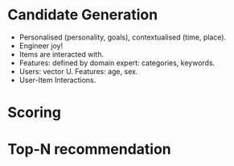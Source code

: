 # Candidate Generation
- Personalised (personality, goals), contextualised (time, place).
- Engineer joy!
- Items are interacted with.
- Features: defined by domain expert: categories, keywords.
- Users: vector U. Features: age, sex.
- User-Item Interactions.
# Scoring

# Top-N recommendation